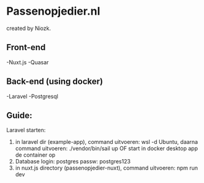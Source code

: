 # Passenopjedier.nl
created by Niozk.

Front-end
---
-Nuxt.js
-Quasar

Back-end (using docker)
---
-Laravel
-Postgresql


Guide:
---
Laravel starten:
1. in laravel dir (example-app), command uitvoeren: wsl -d Ubuntu, daarna command uitvoeren: ./vendor/bin/sail up
OF 
start in docker desktop app de container op
2. Database login: postgres passw: postgres123
3. in nuxt.js directory (passenopjedier-nuxt), command uitvoeren: npm run dev